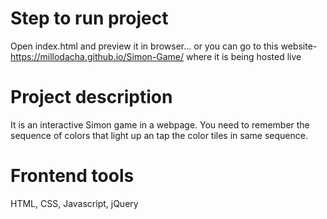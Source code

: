 # Step to run project
Open index.html and preview it in browser... or you can go to this website- https://millodacha.github.io/Simon-Game/ where it is being hosted live

# Project description
It is an interactive Simon game in a webpage. You need to remember the sequence of colors that light up an tap the color tiles in same sequence.

# Frontend tools
HTML, CSS, Javascript, jQuery
